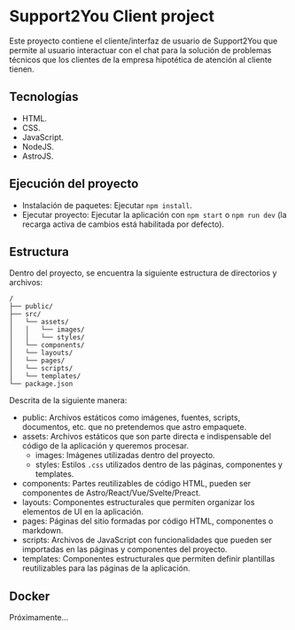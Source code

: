 # Support2You Client project

Este proyecto contiene el cliente/interfaz de usuario de Support2You que permite al usuario interactuar con el chat para la solución de problemas técnicos que los clientes de la empresa hipotética de atención al cliente tienen.

## Tecnologías
- HTML.
- CSS.
- JavaScript.
- NodeJS.
- AstroJS.

## Ejecución del proyecto
- Instalación de paquetes: Ejecutar `npm install`.
- Ejecutar proyecto: Ejecutar la aplicación con `npm start` o `npm run dev` (la recarga activa de cambios está habilitada por defecto).

## Estructura

Dentro del proyecto, se encuentra la siguiente estructura de directorios y archivos:
```text
/
├── public/
├── src/
│   └── assets/
│   │   └── images/
│   │   └── styles/
│   └── components/
│   └── layouts/
│   └── pages/
│   └── scripts/
│   └── templates/
└── package.json
```

Descrita de la siguiente manera:
- public: Archivos estáticos como imágenes, fuentes, scripts, documentos, etc. que no pretendemos que astro empaquete.
- assets: Archivos estáticos que son parte directa e indispensable del código de la aplicación y queremos procesar.
    - images: Imágenes utilizadas dentro del proyecto.
    - styles: Estilos `.css` utilizados dentro de las páginas, componentes y templates.
- components: Partes reutilizables de código HTML, pueden ser componentes de  Astro/React/Vue/Svelte/Preact.
- layouts: Componentes estructurales que permiten organizar los elementos de UI en la aplicación.
- pages: Páginas del sitio formadas por código HTML, componentes o markdown.
- scripts: Archivos de JavaScript con funcionalidades que pueden ser importadas en las páginas y componentes del proyecto.
- templates: Componentes estructurales que permiten definir plantillas reutilizables para las páginas de la aplicación.

## Docker
Próximamente...
